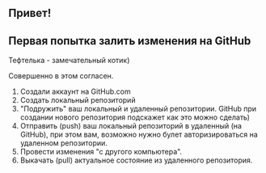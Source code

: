 ## Привет!

## Первая попытка залить изменения на GitHub

Тефтелька - замечательный котик)

Совершенно в этом согласен.

1. Создали аккаунт на GitHub.com
2. Создать локальный репозиторий
3. "Подружить" ваш локальный и удаленный репозитории. GitHub при создании нового репозитория подскажет как это можно сделать)
4. Отправить (push) ваш локальный репозиторий в удаленный (на GitHub), при этом вам, возможно нужно булет авторизироваться на удаленном репозитории.
5. Провести изменения "с другого компьютера".
6. Выкачать (pull) актуальное состояние из удаленного репозитория.